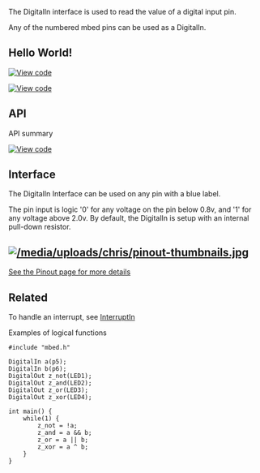 The DigitalIn interface is used to read the value of a digital input pin.

Any of the numbered mbed pins can be used as a DigitalIn. 

## Hello World!

[![View code](https://www.mbed.com/embed/?url=https://developer.mbed.org/users/mbed_official/code/DigitalIn_HelloWorld_Mbed/)](https://developer.mbed.org/users/mbed_official/code/DigitalIn_HelloWorld_Mbed/file/tip/main.cpp) 

[![View code](https://www.mbed.com/embed/?url=https://developer.mbed.org/users/mbed_official/code/DigitalIn_HelloWorld_FRDM-KL25Z/)](https://developer.mbed.org/users/mbed_official/code/DigitalIn_HelloWorld_FRDM-KL25Z/file/tip/main.cpp) 

## API

API summary

[![View code](https://www.mbed.com/embed/?type=library)](https://developer.mbed.org/users/mbed_official/code/mbed/docs/tip/classmbed_1_1DigitalIn.html) 

## Interface

The DigitalIn Interface can be used on any pin with a blue label.

The pin input is logic '0' for any voltage on the pin below 0.8v, and '1' for any voltage above 2.0v. By default, the DigitalIn is setup with an internal pull-down resistor.

[![/media/uploads/chris/pinout-thumbnails.jpg](https://developer.mbed.org/media/uploads/chris/pinout-thumbnails.jpg)](https://developer.mbed.org/handbook/Pinouts)  
---  
[See the Pinout page for more details](https://developer.mbed.org/handbook/Pinouts)  
  
## Related

To handle an interrupt, see [InterruptIn](InterruptIn)

Examples of logical functions

```
#include "mbed.h"
 
DigitalIn a(p5);
DigitalIn b(p6);
DigitalOut z_not(LED1);
DigitalOut z_and(LED2);
DigitalOut z_or(LED3);
DigitalOut z_xor(LED4);
 
int main() {
    while(1) {
        z_not = !a;
        z_and = a && b;
        z_or = a || b;
        z_xor = a ^ b;
    }
}
```
